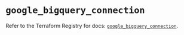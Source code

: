 # `google_bigquery_connection`

Refer to the Terraform Registry for docs: [`google_bigquery_connection`](https://registry.terraform.io/providers/hashicorp/google-beta/6.31.0/docs/resources/google_bigquery_connection).
